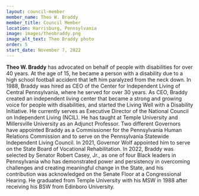 ```yaml
---
layout: council-member
member_name: Theo W. Braddy
member_title: Council Member
location: Harrisburg, Pennsylvania
image: images/theobraddy.png
image_alt_text: Theo Braddy photo
order: 5
start_date: November 7, 2022
---
```

**Theo W. Braddy** has advocated on behalf of people with disabilities for over 40 years. At the age of 15, he became a person with a disability due to a high school football accident that left him paralyzed from the neck down. In 1988, Braddy was hired as CEO of the Center for Independent Living of Central Pennsylvania, where he served for over 30 years. As CEO, Braddy created an independent living center that became a strong and growing voice for people with disabilities, and started the Living Well with a Disability Initiative. H﻿e currently serves as Executive Director of the National Council on Independent Living (NCIL). He has taught at Temple University and Millersville University as an Adjunct Professor. Two different Governors have appointed Braddy as a Commissioner for the Pennsylvania Human Relations Commission and to serve on the Pennsylvania Statewide Independent Living Council. In 2021, Governor Wolf appointed him to serve on the State Board of Vocational Rehabilitation. In 2022, Braddy was selected by Senator Robert Casey, Jr., as one of four Black leaders in Pennsylvania who has demonstrated power and persistency in overcoming challenges and creating meaningful change in the State, and his contribution was acknowledged on the Senate Floor at a Congressional Hearing. He graduated from Temple University with his MSW in 1988 after receiving his BSW from Edinboro University.